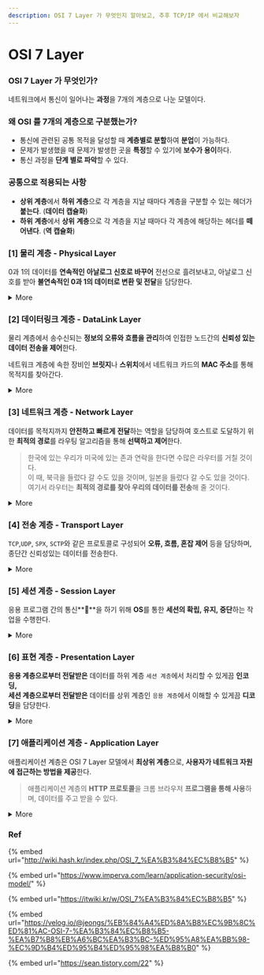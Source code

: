 ```yaml
---
description: OSI 7 Layer 가 무엇인지 알아보고, 추후 TCP/IP 에서 비교해보자
---
```


# OSI 7 Layer

### OSI 7 Layer 가 무엇인가?

네트워크에서 통신이 일어나는 **과정**을 7개의 계층으로 나눈 모델이다.

### 왜 OSI 를 7개의 계층으로 구분했는가?

* 통신에 관련된 공통 목적을 달성할 때 **계층별로 분할**하여 **분업**이 가능하다.
* 문제가 발생했을 때 문제가 발생한 곳을 **특정**할 수 있기에 **보수가 용이**하다.
* 통신 과정을 **단계 별로 파악**할 수 있다.

### 공통으로 적용되는 사항

* **상위 계층**에서 **하위 계층**으로 각 계층을 지날 때마다 계층을 구분할 수 있는 헤더가 **붙는다**. (**데이터 캡슐화**)
* **하위** **계층**에서 **상위** **계층**으로 각 계층을 지날 때마다 각 계층에 해당하는 헤더를 **떼어낸다**. (**역 캡슐화**)

### \[1] 물리 계층 - Physical Layer

0과 1의 데이터를 **연속적인** **아날로그 신호로 바꾸어** 전선으로 흘려보내고, 아날로그 신호를 받아 **불연속적인 0과 1의 데이터로 변환 및 전달**을 담당한다.

<details>

<summary>More</summary>

물리 계층에선 **데이터의** **전달만을 담당**할 뿐 데이터의 오류 체크, 데이터의 상태 등 **데이터의 내부엔 관심**이 없다.

* 통신 케이블로 데이터를 전송
* 주소 개념이 없으며 물리적으로 연결된 노드간에 신호를 주고 받는다.
* 데이터 전달만을 담당하고, 내부에 관심이 없음 (오류가 있는지, 데이터가 뭔지 모름)
* 물리 계층 장비 : 케이블, 허브, 리피터
* 단위 : 비트(Bits)

</details>

### \[2] 데이터링크 계층 - DataLink Layer

물리 계층에서 송수신되는 **정보의 오류와 흐름을 관리**하여 인접한 노드간의 **신뢰성 있는 데이터 전송을 제어**한다.

네트워크 계층에 속한 장비인 **브릿지**나 **스위치**에서 네트워크 카드의 **MAC 주소**를 통해 목적지를 찾아간다.

<details>

<summary>More</summary>

### 3가지 기능

1. 회선제어
   * 노드와 노드간의 통신 제어 규범
   * 회선 분류
   * 절차: 회선 연결 → 데이터 링크 확립 → 데이터 전송 → 데이터 링크 해제 → 회선 절단
2. 흐름제어
   * 수신 장치의 용량 이상으로 데이터가 넘치지 않도록 송신 장치를 제어
3. 오류제어
   * 감쇠, 잡음, 주파수혼란 등으로 전송된 데이터상에 발생될 수 있는 오류의 해결을 위한 제어

* `Bits`가 제대로 전달되었는지 **아날로그적 검출**하는 기능을 담당하며, 손실되었으면 재전송 요청한다.
* 데이터 링크 계층 장비 : 브릿지, 스위치
* 단위 : 프레임(Frame)

</details>

### \[3] 네트워크 계층 - Network Layer

데이터를 목적지까지 **안전하고 빠르게** **전달**하는 역할을 담당하여 호스트로 도달하기 위한 **최적의 경로**를 라우팅 알고리즘을 통해 **선택하고 제어**한다.

> 한국에 있는 우리가 미국에 있는 존과 연락을 한다면 수많은 라우터를 거칠 것이다.\
> 이 때, 북극을 들렀다 갈 수도 있을 것이며, 일본을 들렀다 갈 수도 있을 것이다. 여기서 라우터는 **최적의 경로를 찾아 우리의 데이터를 전송**해 줄 것이다.

<details>

<summary>More</summary>

1. **라우팅**
2. **흐름 제어**
3. **세그멘테이션**
4. **오류제어**
5. **인터네트워킹**

* 네트워크 계층은 일반적으로 **IP 주소**를 이용하여 라우터의 **라우팅 테이블**을 통해 길을 찾는다.\
  더불어 여러 **라우팅 알고리즘**을 통해 라우팅 테이블을 갱신하며 최적의 경로를 찾는다.
* **전송 계층**이 요구하는 서비스 품질을 제공하기 위한 **기능적, 절차적 수단을 제공**한다.
* 네트워크 계층 장비 : 라우터, L3 스위치
* 단위 : 패킷(Packet)

</details>

### \[4] 전송 계층 - Transport Layer

`TCP`,`UDP`, `SPX`, `SCTP`와 같은 프로토콜로 구성되어 **오류, 흐름, 혼잡 제어** 등을 담당하며, 종단간 신뢰성있는 데이터를 전송한다.

<details>

<summary>More</summary>

* 프로세스의 `Port`를 사용하여 최종 도착지인 프로세스까지 데이터를 전달한다.
* `Packet`이 잘 도착했는지 **디지털적 검출**하는 기능을 담당하며, 전송되지 않은 패킷이 있다면 **재전송을 요구**한다.
* **패킷 에러체크를** 하며 전송되어온 패킷을 합쳐 원래의 메시지로 복원한다.
* 전송 계층에서 데이터의 검증을 통해 **무결성을 보장**하므로 **상위 계층에선 데이터의 무결성을 확인할 필요가 없기에** 부담이 덜하다.
* 하드웨어단이 아닌 운영체제의 **커널**에 **소프트웨어적으로 구현**되어있다.
* 단위 : 세그먼트(Segment)

</details>

### \[5] 세션 계층 - Session Layer

응용 프로그램 간의 통신****을 하기 위해 **OS**를 통한 **세션의 확립, 유지, 중단**하는 작업을 수행한다.

<details>

<summary>More</summary>

* **체크 포인팅과 유휴, 재시작 과정 등을 수행**
* 통신 방식의 확인 (전이중, 반이중, 이중)
* TCP/IP 세션을 만들고 없애고 통신하는 **사용자들을 동기화**하고 **오류 복구 명령**들을 일괄적으로 다루며 통신을 하기 위한 **세션을 확립**, **유지**, **중단** 하는 작업을 수행
* 나열한 모든 작업을 **OS** 에서 맡아 처리한다.
* 단위 : 데이터(Data)

</details>

### \[6] 표현 계층 - Presentation Layer

**응용 계층으로부터 전달받은** 데이터를 하위 계층 `세션 계층`에서 처리할 수 있게끔 **인코딩,**\
**세션 계층으로부터 전달받은** 데이터를 상위 계층인 `응용 계층`에서 이해할 수 있게끔 **디코딩**을 담당한다.

<details>

<summary>More</summary>

* 인코딩, 디코딩과 함께 **데이터를 보안을 유지**하기 위해 **`암호화`**`/`**`복호화`**도 진행한다.
* 단위 : 데이터(Data)

</details>

### \[7] 애플리케이션 계층 - Application Layer

애플리케이션 계층은 OSI 7 Layer 모델에서 **최상위 계층**으로, **사용자가 네트워크 자원에 접근하는 방법을 제공**한다.

> 애플리케이션 계층의 **HTTP 프로토콜**을 크롬 브라우저 **프로그램을 통해 사용**하며, 데이터를 주고 받을 수 있다.

<details>

<summary>More</summary>

* 사용자는 **응용프로그램**을 통해 실제 데이터를 확인할 수 있으며, 이러한 데이터는 **프로토콜**(HTTP, FTP, SMTP, Telnet, DNS) **에 의해 처리**된다.
* 단위 : 데이터(Data)

</details>

### Ref

{% embed url="http://wiki.hash.kr/index.php/OSI_7_%EA%B3%84%EC%B8%B5" %}

{% embed url="https://www.imperva.com/learn/application-security/osi-model/" %}

{% embed url="https://itwiki.kr/w/OSI_7%EA%B3%84%EC%B8%B5" %}

{% embed url="https://velog.io/@jeongs/%EB%84%A4%ED%8A%B8%EC%9B%8C%ED%81%AC-OSI-7-%EA%B3%84%EC%B8%B5-%EA%B7%B8%EB%A6%BC%EA%B3%BC-%ED%95%A8%EA%BB%98-%EC%9D%B4%ED%95%B4%ED%95%98%EA%B8%B0" %}

{% embed url="https://sean.tistory.com/22" %}
